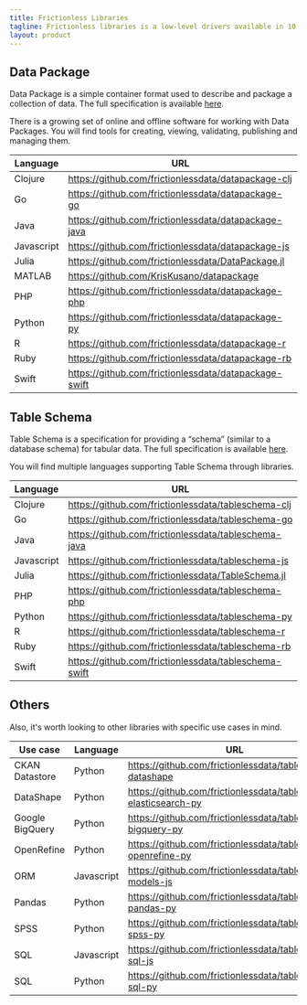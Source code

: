 ```yaml
---
title: Frictionless Libraries
tagline: Frictionless libraries is a low-level drivers available in 10 languages
layout: product
---
```


## Data Package

Data Package is a simple container format used to describe and package a collection of data. The full specification is available [here](https://specs.frictionlessdata.io/data-package).

There is a growing set of online and offline software for working with Data Packages. You will find tools for creating, viewing, validating, publishing and managing them.

| Language | URL |
|----------|-----|
| Clojure | https://github.com/frictionlessdata/datapackage-clj |
| Go | https://github.com/frictionlessdata/datapackage-go |
| Java | https://github.com/frictionlessdata/datapackage-java |
| Javascript | https://github.com/frictionlessdata/datapackage-js |
| Julia | https://github.com/frictionlessdata/DataPackage.jl |
| MATLAB | https://github.com/KrisKusano/datapackage |
| PHP | https://github.com/frictionlessdata/datapackage-php |
| Python | https://github.com/frictionlessdata/datapackage-py |
| R | https://github.com/frictionlessdata/datapackage-r |
| Ruby | https://github.com/frictionlessdata/datapackage-rb |
| Swift | https://github.com/frictionlessdata/datapackage-swift |

## Table Schema

Table Schema is a specification for providing a “schema” (similar to a database schema) for tabular data. The full specification is available [here](https://specs.frictionlessdata.io/table-schema/).

You will find multiple languages supporting Table Schema through libraries.

| Language | URL |
|----------|-----|
| Clojure | https://github.com/frictionlessdata/tableschema-clj |
| Go | https://github.com/frictionlessdata/tableschema-go |
| Java | https://github.com/frictionlessdata/tableschema-java |
| Javascript | https://github.com/frictionlessdata/tableschema-js |
| Julia | https://github.com/frictionlessdata/TableSchema.jl |
| PHP | https://github.com/frictionlessdata/tableschema-php |
| Python | https://github.com/frictionlessdata/tableschema-py |
| R | https://github.com/frictionlessdata/tableschema-r |
| Ruby | https://github.com/frictionlessdata/tableschema-rb |
| Swift | https://github.com/frictionlessdata/tableschema-swift |

## Others

Also, it's worth looking to other libraries with specific use cases in mind.

| Use case | Language | URL |
|----------|----------|-----|
| CKAN Datastore | Python | https://github.com/frictionlessdata/tableschema-datashape |
| DataShape | Python | https://github.com/frictionlessdata/tableschema-elasticsearch-py |
| Google BigQuery | Python | https://github.com/frictionlessdata/tableschema-bigquery-py |
| OpenRefine | Python | https://github.com/frictionlessdata/tableschema-openrefine-py |
| ORM | Javascript | https://github.com/frictionlessdata/tableschema-models-js |
| Pandas | Python | https://github.com/frictionlessdata/tableschema-pandas-py |
| SPSS | Python | https://github.com/frictionlessdata/tableschema-spss-py |
| SQL | Javascript | https://github.com/frictionlessdata/tableschema-sql-js |
| SQL | Python | https://github.com/frictionlessdata/tableschema-sql-py |
